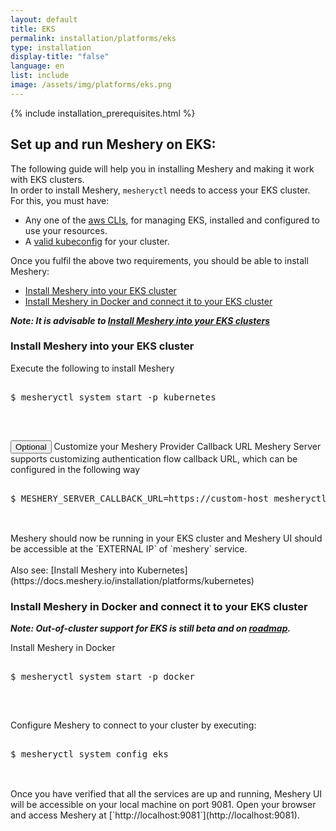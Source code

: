 ```yaml
---
layout: default
title: EKS
permalink: installation/platforms/eks
type: installation
display-title: "false"
language: en
list: include
image: /assets/img/platforms/eks.png
---
```



{% include installation_prerequisites.html %}

## Set up and run Meshery on EKS:

The following guide will help you in installing Meshery and making it work with EKS clusters.<br/>
In order to install Meshery, `mesheryctl` needs to access your EKS cluster. For this, you must have:
- Any one of the [aws CLIs](https://docs.aws.amazon.com/eks/latest/userguide/getting-started.html), for managing EKS, installed and configured to use your resources.
- A [valid kubeconfig](https://docs.aws.amazon.com/eks/latest/userguide/create-kubeconfig.html) for your cluster.

Once you fulfil the above two requirements, you should be able to install Meshery:
- [Install Meshery into your EKS cluster](#install-meshery-into-your-eks-cluster)
- [Install Meshery in Docker and connect it to your EKS cluster](#install-meshery-in-docker-and-connect-it-to-your-eks-cluster)

___Note: It is advisable to [Install Meshery into your EKS clusters](#install-meshery-into-your-eks-cluster)___

### Install Meshery into your EKS cluster

Execute the following to install Meshery
<pre class="codeblock-pre"><div class="codeblock">
<div class="clipboardjs">$ mesheryctl system start -p kubernetes
</div></div>
</pre>
<br/>

<button class="toggle-button" onclick="HideToggleFunction()">Optional</button> Customize your Meshery Provider Callback URL
Meshery Server supports customizing authentication flow callback URL, which can be configured in the following way
<pre class="codeblock-pre"><div class="codeblock">
<div class="clipboardjs">$ MESHERY_SERVER_CALLBACK_URL=https://custom-host mesheryctl system start
</div></div>
</pre>
<br/>
Meshery should now be running in your EKS cluster and Meshery UI should be accessible at the `EXTERNAL IP` of `meshery` service.
<br/>
<br/>
Also see: [Install Meshery into Kubernetes](https://docs.meshery.io/installation/platforms/kubernetes)

### Install Meshery in Docker and connect it to your EKS cluster

___Note: Out-of-cluster support for EKS is still beta and on [roadmap](https://github.com/meshery/meshery/blob/master/ROADMAP.md).___

Install Meshery in Docker
<pre class="codeblock-pre"><div class="codeblock">
<div class="clipboardjs">$ mesheryctl system start -p docker
</div></div>
</pre>
<br/>

Configure Meshery to connect to your cluster by executing:
<pre class="codeblock-pre"><div class="codeblock">
<div class="clipboardjs">$ mesheryctl system config eks
</div></div>
</pre>
<br/>
Once you have verified that all the services are up and running, Meshery UI will be accessible on your local machine on port 9081. Open your browser and access Meshery at [`http://localhost:9081`](http://localhost:9081).
